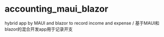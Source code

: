 # accounting_maui_blazor
hybrid app by MAUI and blazor to record income and expense / 基于MAUI和blazor的混合开发app用于记录开支
